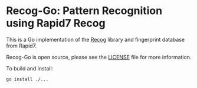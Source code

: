 # Recog-Go: Pattern Recognition using Rapid7 Recog

This is a Go implementation of the [Recog](https://github.com/rapid7/recog/) library and fingerprint database from Rapid7.

Recog-Go is open source, please see the [LICENSE](https://raw.githubusercontent.com/hdm/recog-go/master/LICENSE) file for more information.

To build and install:

    go install ./...

